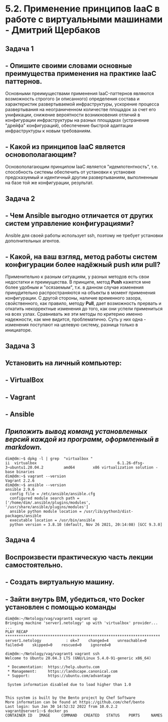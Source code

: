 # 5.2. Применение принципов IaaC в работе с виртуальными машинами - Дмитрий Щербаков
## Задача 1
## - Опишите своими словами основные преимущества применения на практике IaaC паттернов.
Основными преимуществами применения IaaC-паттернов являются возможность строгого (и описанного) определения состава и характеристик развертываемой инфраструктуры, ускорение процесса развертывания на неограниченном количестве площадок за счет его унификации, снижение вероятности возникновения отличий в конфигурации инфраструктуры на разных площадках (устранение "дрейфа" конфигураций), обеспечение быстрой адаптации инфраструктуры к новым требованиям.   
## - Какой из принципов IaaC является основополагающим?
Основополагающим принципом IaaC является "идемпотентность", т.е. способность системы обеспечить от установки к установке предсказуемый и идентичный другим развертываниям, выполненным на базе той же конфигурации, результат.

## Задача 2
## - Чем Ansible выгодно отличается от других систем управление конфигурациями?
Ansible для своей работы использует ssh, поэтому не требует установки дополнительных агентов.
## - Какой, на ваш взгляд, метод работы систем конфигурации более надёжный push или pull?
Применительно к разным ситуациям, у разных методов есть свои недостатки и преимущества.
В принципе, метод **Push** кажется мне более удобным и "осязаемым", т.к. в данном случае изменения принудительно распространяются на объекты в момент применения конфигурации. С другой стороны, наличие временного зазора, свойственного, как правило, методу **Pull**, дает возможность прервать и откатить некорректные изменения до того, как они успели примениться на всех узлах. Сравнивать же эти методы по критерию именно надежности, как мне видится, проблематично. Суть у них одна - изменения поступают на целевую систему, разница только в инициаторе.

## Задача 3
## Установить на личный компьютер:
## - VirtualBox
## - Vagrant
## - Ansible
## *Приложить вывод команд установленных версий каждой из программ, оформленный в markdown.*
```commandline
dim@dm:~$ dpkg -l | grep  "virtualbox "
ii  virtualbox                                    6.1.26-dfsg-3~ubuntu1.20.04.2         amd64        x86 virtualization solution - base binaries
dim@dm:~$ vagrant --version
Vagrant 2.2.6
dim@dm:~$ ansible --version
ansible 2.9.6
  config file = /etc/ansible/ansible.cfg
  configured module search path = ['/home/dim/.ansible/plugins/modules', '/usr/share/ansible/plugins/modules']
  ansible python module location = /usr/lib/python3/dist-packages/ansible
  executable location = /usr/bin/ansible
  python version = 3.8.10 (default, Nov 26 2021, 20:14:08) [GCC 9.3.0]
```

## Задача 4
## Воспроизвести практическую часть лекции самостоятельно.
## - Создать виртуальную машину.
## - Зайти внутрь ВМ, убедиться, что Docker установлен с помощью команды
```commandline
dim@dm:~/Netology/vag/vagrant$ vagrant up
Bringing machine 'server1.netology' up with 'virtualbox' provider...
...
PLAY RECAP *********************************************************************
server1.netology           : ok=7    changed=4    unreachable=0    failed=0    skipped=0    rescued=0    ignored=0   

dim@dm:~/Netology/vag/vagrant$ vagrant ssh
Welcome to Ubuntu 20.04.3 LTS (GNU/Linux 5.4.0-91-generic x86_64)

 * Documentation:  https://help.ubuntu.com
 * Management:     https://landscape.canonical.com
 * Support:        https://ubuntu.com/advantage

 System information disabled due to load higher than 1.0


This system is built by the Bento project by Chef Software
More information can be found at https://github.com/chef/bento
Last login: Sun Jan 30 14:52:32 2022 from 10.0.2.2
vagrant@server1:~$ docker ps
CONTAINER ID   IMAGE     COMMAND   CREATED   STATUS    PORTS     NAMES
```
